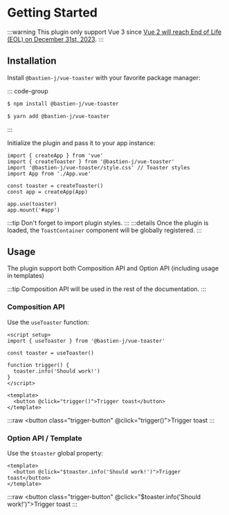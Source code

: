 # Getting Started

:::warning
This plugin only support Vue 3 since [Vue 2 will reach End of Life (EOL) on December 31st, 2023](https://v2.vuejs.org/lts/).
:::

## Installation

Install `@bastien-j/vue-toaster` with your favorite package manager:

::: code-group
```sh [npm]
$ npm install @bastien-j/vue-toaster
```
```sh [yarn]
$ yarn add @bastien-j/vue-toaster
```
:::

Initialize the plugin and pass it to your app instance:

```js{2,3,6,9}
import { createApp } from 'vue'
import { createToaster } from '@bastien-j/vue-toaster'
import '@bastien-j/vue-toaster/style.css' // Toaster styles
import App from './App.vue'

const toaster = createToaster()
const app = createApp(App)

app.use(toaster)
app.mount('#app')
```

:::tip
Don't forget to import plugin styles.
:::
:::details
Once the plugin is loaded, the `ToastContainer` component will be globally registered.
:::

## Usage

The plugin support both Composition API and Option API (including usage in templates)

:::tip
Composition API will be used in the rest of the documentation.
:::

### Composition API

Use the `useToaster` function:

```vue
<script setup>
import { useToaster } from '@bastien-j/vue-toaster'

const toaster = useToaster()

function trigger() {
  toaster.info('Should work!')
}
</script>

<template>
  <button @click="trigger()">Trigger toast</button>
</template>
```

<script setup>
import { useToaster } from '../../src/toaster'

const toaster = useToaster()

function trigger() {
  toaster.info('Should work!')
}
</script>
:::raw
<ClientOnly>
  <button class="trigger-button" @click="trigger()">Trigger toast</button>
</ClientOnly>
:::

### Option API / Template

Use the `$toaster` global property:

```vue
<template>
  <button @click="$toaster.info('Should work!')">Trigger toast</button>
</template>
```

:::raw
<ClientOnly>
  <button class="trigger-button" @click="$toaster.info('Should work!')">Trigger toast</button>
</ClientOnly>
:::

<style scoped>
.trigger-button {
  background-color: #0c8581;
  padding: 5px 7px;
  border-radius: 5px;
  color: white;
  font-size: 16px;
}
</style>

